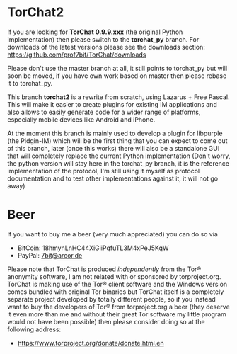 TorChat2
========
If you are looking for **TorChat 0.9.9.xxx** (the original Python
implementation) then please switch to the **torchat_py** branch.
For downloads of the latest versions please see the downloads
section: https://github.com/prof7bit/TorChat/downloads

Please don't use the master branch at all, it still points to 
torchat_py but will soon be moved, if you have own work based on 
master then please rebase it to torchat_py.

This branch **torchat2** is a rewrite from scratch, using Lazarus +
Free Pascal. This will make it easier to create plugins for 
existing IM applications and also allows to easily generate code 
for a wider range of platforms, especially mobile devices 
like Android and iPhone.

At the moment this branch is mainly used to develop a plugin
for libpurple (the Pidgin-IM) which will be the first thing
that you can expect to come out of this branch, later (once
this works) there will also be a standalone GUI that will 
completely replace the current Python implementation (Don't 
worry, the python version will stay here in the torchat_py
branch, it is the reference implementation of the protocol, 
I'm still using it myself as protocol documentation and to 
test other implementations against it, it will not go away)

Beer
====
If you want to buy me a beer (very much appreciated) you can do so via

* BitCoin: 18hmynLnHC44XiGiiPqfuTL3M4xPeJ5KqW
* PayPal: 7bit@arcor.de

Please note that TorChat is produced *independently* from the Tor® anonymity software, I am not related with or sponsored by torproject.org. TorChat is making use of the Tor® client software and the Windows version comes bundled with original Tor binaries but TorChat itself is a completely separate project developed by totally different people, so if you instead want to buy the developers of Tor® from torproject.org a beer (they deserve it even more than me and without their great Tor software my little program would not have been possible) then please consider doing so at the following address:

* https://www.torproject.org/donate/donate.html.en
